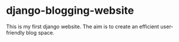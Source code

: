 # django-blogging-website
This is my first django website. The aim is to create an efficient user-friendly blog space.
